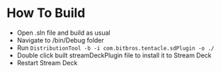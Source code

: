 # How To Build

- Open .sln file and build as usual
- Navigate to /bin/Debug folder
- Run `DistributionTool -b -i com.bitbros.tentacle.sdPlugin -o ./`
- Double click built streamDeckPlugin file to install it to Stream Deck
- Restart Stream Deck
